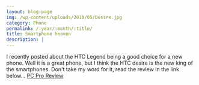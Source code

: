 ```yaml
---
layout: blog-page
img: /wp-content/uploads/2010/05/Desire.jpg
category: Phone
permalink: /:year/:month/:title/
title: Smartphone heaven
description: |
---
```


I recently posted about the HTC Legend being a good choice for a new phone. Well it is a great phone, but I think the HTC desire is the new king of the smartphones. Don't take my word for it, read the review in the link below... [PC Pro Review](http://www.pcpro.co.uk/reviews/smartphones/357478/htc-desire)